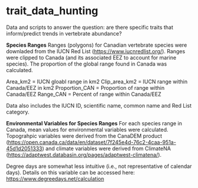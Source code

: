 # trait_data_hunting

Data and scripts to answer the question: are there specific traits that inform/predict trends in vertebrate abundance?


**Species Ranges**
Ranges (polygons) for Canadian vertebrate species were downladed from the IUCN Red List (https://www.iucnredlist.org/). Ranges were clipped to Canada (and its associated EEZ to account for marine species). The proportion of the global range found in Canada was calculated.

Area_km2 = IUCN gloabl range in km2 Clip_area_km2 = IUCN range within Canada/EEZ in km2 Proportion_CAN = Proportion of range within Canada/EEZ Range_CAN = Percent of range within Canada/EEZ

Data also includes the IUCN ID, scientific name, common name and Red List category.


**Environmental Variables for Species Ranges**
For each species range in Canada, mean values for environmental variables were calculated. Topograhpic variables were derived from the CanaDEM product (https://open.canada.ca/data/en/dataset/7f245e4d-76c2-4caa-951a-45d1d2051333) and climate variables were derived from ClimateNA (https://adaptwest.databasin.org/pages/adaptwest-climatena/).

Degree days are somewhat less intuitive (i.e., not representative of calendar days). Details on this variable can be accessed here: https://www.degreedays.net/calculation
